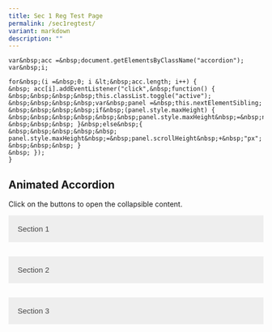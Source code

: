 ```yaml
---
title: Sec 1 Reg Test Page
permalink: /sec1regtest/
variant: markdown
description: ""
---
```

```
var&nbsp;acc =&nbsp;document.getElementsByClassName("accordion");  
var&nbsp;i;  
  
for&nbsp;(i =&nbsp;0; i &lt;&nbsp;acc.length; i++) {  
&nbsp; acc[i].addEventListener("click",&nbsp;function() {  
&nbsp;&nbsp;&nbsp;&nbsp;this.classList.toggle("active");  
&nbsp;&nbsp;&nbsp;&nbsp;var&nbsp;panel =&nbsp;this.nextElementSibling;  
&nbsp;&nbsp;&nbsp;&nbsp;if&nbsp;(panel.style.maxHeight) {  
&nbsp;&nbsp;&nbsp;&nbsp;&nbsp;&nbsp;panel.style.maxHeight&nbsp;=&nbsp;null;  
&nbsp;&nbsp;&nbsp; }&nbsp;else&nbsp;{  
&nbsp;&nbsp;&nbsp;&nbsp;&nbsp; panel.style.maxHeight&nbsp;=&nbsp;panel.scrollHeight&nbsp;+&nbsp;"px";  
&nbsp;&nbsp;&nbsp; }  
&nbsp; });  
}
```
<style>
.accordion {
  background-color: #eee;
  color: #444;
  cursor: pointer;
  padding: 18px;
  width: 100%;
  border: none;
  text-align: left;
  outline: none;
  font-size: 15px;
  transition: 0.4s;
}

.active, .accordion:hover {
  background-color: #ccc;
}

.panel {
  padding: 0 18px;
  background-color: white;
  max-height: 0;
  overflow: hidden;
  transition: max-height 0.2s ease-out;
}
</style>



<h2>Animated Accordion</h2>
<p>Click on the buttons to open the collapsible content.</p>

<button class="accordion">Section 1</button>
<div class="panel">
  <p>Lorem ipsum dolor sit amet, consectetur adipisicing elit, sed do eiusmod tempor incididunt ut labore et dolore magna aliqua. Ut enim ad minim veniam, quis nostrud exercitation ullamco laboris nisi ut aliquip ex ea commodo consequat.</p>
</div>

<button class="accordion">Section 2</button>
<div class="panel">
  <p>Lorem ipsum dolor sit amet, consectetur adipisicing elit, sed do eiusmod tempor incididunt ut labore et dolore magna aliqua. Ut enim ad minim veniam, quis nostrud exercitation ullamco laboris nisi ut aliquip ex ea commodo consequat.</p>
</div>

<button class="accordion">Section 3</button>
<div class="panel">
  <p>Lorem ipsum dolor sit amet, consectetur adipisicing elit, sed do eiusmod tempor incididunt ut labore et dolore magna aliqua. Ut enim ad minim veniam, quis nostrud exercitation ullamco laboris nisi ut aliquip ex ea commodo consequat.</p>
</div>